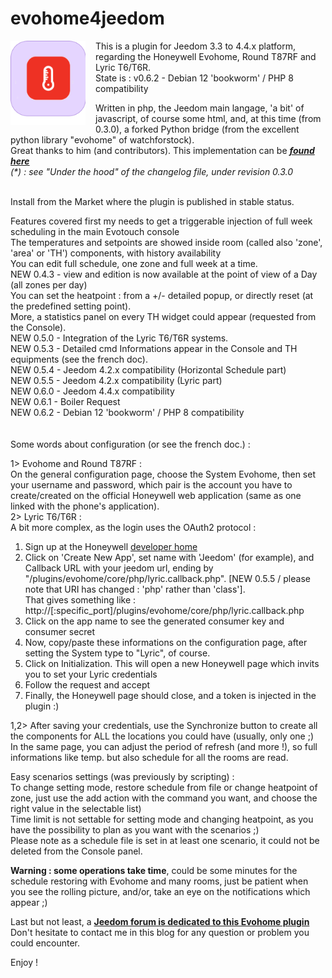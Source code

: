 # evohome4jeedom

<img align="left" src="plugin_info/evohome_icon.png" width="120" style="padding-right:16px;">
This is a plugin for Jeedom 3.3 to 4.4.x platform, regarding the Honeywell Evohome, Round T87RF and Lyric T6/T6R.<br/>
State is : v0.6.2 - Debian 12 'bookworm' / PHP 8 compatibility

Written in php, the Jeedom main langage, 'a bit' of javascript, of course some html, and, at this time (from 0.3.0), a forked Python bridge (from the excellent python library "evohome" of watchforstock).<br/>
Great thanks to him (and contributors). This implementation can be ***[found here](https://github.com/watchforstock/evohome-client)*** <br/>
*(\*) : see "Under the hood" of the changelog file, under revision 0.3.0*


<br/>Install from the Market where the plugin is published in stable status.

Features covered first my needs to get a triggerable injection of full week scheduling in the main Evotouch console<br/>
The temperatures and setpoints are showed inside room (called also 'zone', 'area' or 'TH') components, with history availability<br/>
You can edit full schedule, one zone and full week at a time.<br/>
NEW 0.4.3 - view and edition is now available at the point of view of a Day (all zones per day)<br/>
You can set the heatpoint : from a +/- detailed popup, or directly reset (at the predefined setting point).<br/>
More, a statistics panel on every TH widget could appear (requested from the Console).<br/>
NEW 0.5.0 - Integration of the Lyric T6/T6R systems.<br/>
NEW 0.5.3 - Detailed cmd Informations appear in the Console and TH equipments (see the french doc).<br/>
NEW 0.5.4 - Jeedom 4.2.x compatibility (Horizontal Schedule part)<br/>
NEW 0.5.5 - Jeedom 4.2.x compatibility (Lyric part)<br/>
NEW 0.6.0 - Jeedom 4.4.x compatibility<br/>
NEW 0.6.1 - Boiler Request<br/>
NEW 0.6.2 - Debian 12 'bookworm' / PHP 8 compatibility<br/>
<br/><br/>
Some words about configuration (or see the french doc.) :<br/>

1> Evohome and Round T87RF :<br/>
On the general configuration page, choose the System Evohome, then set your username and password, which pair is the account you have to create/created on the official Honeywell web application (same as one linked with the phone's application).<br/>
2> Lyric T6/T6R :<br/>
A bit more complex, as the login uses the OAuth2 protocol :<br/>
1. Sign up at the Honeywell [developer home](https://developer.honeywellhome.com)
2. Click on 'Create New App', set name with 'Jeedom' (for example), and Callback URL with your jeedom url, ending by "/plugins/evohome/core/php/lyric.callback.php". [NEW 0.5.5 / please note that URI has changed : 'php' rather than 'class'].<br/>
That gives something like :<br/>
http://<ip-of-your-jeedom>[:specific_port]/plugins/evohome/core/php/lyric.callback.php
3. Click on the app name to see the generated consumer key and consumer secret
4. Now, copy/paste these informations on the configuration page, after setting the System type to "Lyric", of course.
5. Click on Initialization. This will open a new Honeywell page which invits you to set your Lyric credentials
6. Follow the request and accept
7. Finally, the Honeywell page should close, and a token is injected in the plugin :)

1,2> After saving your credentials, use the Synchronize button to create all the components for ALL the locations you could have (usually, only one ;)<br/>
In the same page, you can adjust the period of refresh (and more !), so full informations like temp. but also schedule for all the rooms are read.<br/>

Easy scenarios settings (was previously by scripting) :<br/>
To change setting mode, restore schedule from file or change heatpoint of zone, just use the add action with the command you want, and choose the right value in the selectable list)<br/>
Time limit is not settable for setting mode and changing heatpoint, as you have the possibility to plan as you want with the scenarios ;)<br/>
Please note as a schedule file is set in at least one scenario, it could not be deleted from the Console panel.

**Warning : some operations take time**, could be some minutes for the schedule restoring with Evohome and many rooms, just be patient when you see the rolling picture, and/or, take an eye on the notifications which appear ;)

Last but not least, a **[Jeedom forum is dedicated to this Evohome plugin](https://community.jeedom.com/t/plugin-evohome)**<br/>
Don't hesitate to contact me in this blog for any question or problem you could encounter.
<br/>

Enjoy !